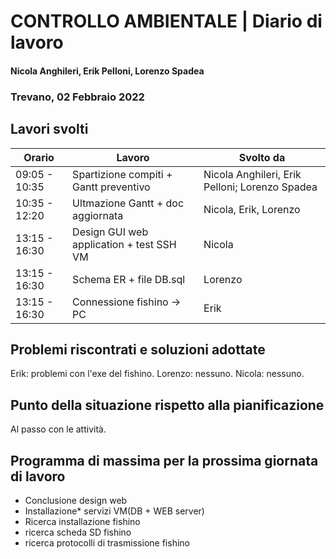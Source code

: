 # CONTROLLO AMBIENTALE | Diario di lavoro
#### Nicola Anghileri, Erik Pelloni, Lorenzo Spadea
### Trevano, 02 Febbraio 2022

## Lavori svolti


|Orario        |Lavoro                                         |Svolto da                  |
|--------------|-----------------------------------------------|---------------------------|
|09:05 - 10:35 |Spartizione compiti + Gantt preventivo | Nicola Anghileri, Erik Pelloni; Lorenzo Spadea |
|10:35 - 12:20 |Ultmazione Gantt + doc aggiornata             | Nicola, Erik, Lorenzo     |
|13:15 - 16:30 |Design GUI web application + test SSH VM      | Nicola|
|13:15 - 16:30 |Schema ER + file DB.sql                       | Lorenzo |
|13:15 - 16:30 |Connessione fishino -> PC                     |Erik|




##  Problemi riscontrati e soluzioni adottate
Erik: problemi con l'exe del fishino.
Lorenzo: nessuno.
Nicola: nessuno.

## Punto della situazione rispetto alla pianificazione
Al passo con le attività.
## Programma di massima per la prossima giornata di lavoro
- Conclusione design web
- Installazione* servizi VM(DB + WEB server)
- Ricerca installazione fishino 
- ricerca scheda SD fishino
- ricerca protocolli di trasmissione fishino